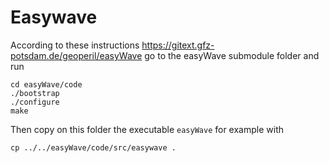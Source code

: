# Easywave
According to these instructions https://gitext.gfz-potsdam.de/geoperil/easyWave
go to the easyWave submodule folder and run
```
cd easyWave/code
./bootstrap
./configure
make

```

Then copy on this folder the executable `easyWave` for example with
```
cp ../../easyWave/code/src/easywave .
```